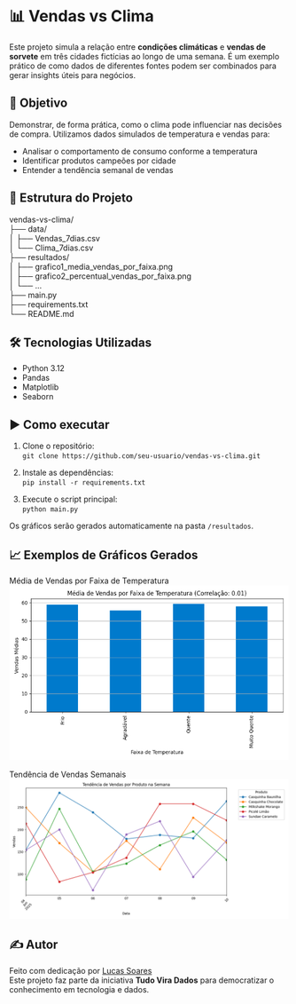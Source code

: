 # 📊 Vendas vs Clima

Este projeto simula a relação entre **condições climáticas** e **vendas de sorvete** em três cidades fictícias ao longo de uma semana. É um exemplo prático de como dados de diferentes fontes podem ser combinados para gerar insights úteis para negócios.

## 🧠 Objetivo

Demonstrar, de forma prática, como o clima pode influenciar nas decisões de compra. Utilizamos dados simulados de temperatura e vendas para:

- Analisar o comportamento de consumo conforme a temperatura  
- Identificar produtos campeões por cidade  
- Entender a tendência semanal de vendas  

## 📁 Estrutura do Projeto

vendas-vs-clima/  
├── data/  
│   ├── Vendas_7dias.csv  
│   └── Clima_7dias.csv  
├── resultados/  
│   ├── grafico1_media_vendas_por_faixa.png  
│   ├── grafico2_percentual_vendas_por_faixa.png  
│   └── ...  
├── main.py  
├── requirements.txt  
└── README.md  

## 🛠️ Tecnologias Utilizadas

- Python 3.12  
- Pandas  
- Matplotlib  
- Seaborn  

## ▶️ Como executar

1. Clone o repositório:  
`git clone https://github.com/seu-usuario/vendas-vs-clima.git`

2. Instale as dependências:  
`pip install -r requirements.txt`

3. Execute o script principal:  
`python main.py`

Os gráficos serão gerados automaticamente na pasta `/resultados`.

## 📈 Exemplos de Gráficos Gerados

Média de Vendas por Faixa de Temperatura  
![Gráfico 1](./resultados/grafico1_media_vendas_por_faixa.png)

Tendência de Vendas Semanais  
![Gráfico 6](./resultados/grafico5_tendencia_vendas_semana.png)

## ✍️ Autor

Feito com dedicação por [Lucas Soares](https://www.linkedin.com/in/lucas-soares-ferreira/)  
Este projeto faz parte da iniciativa **Tudo Vira Dados** para democratizar o conhecimento em tecnologia e dados.
